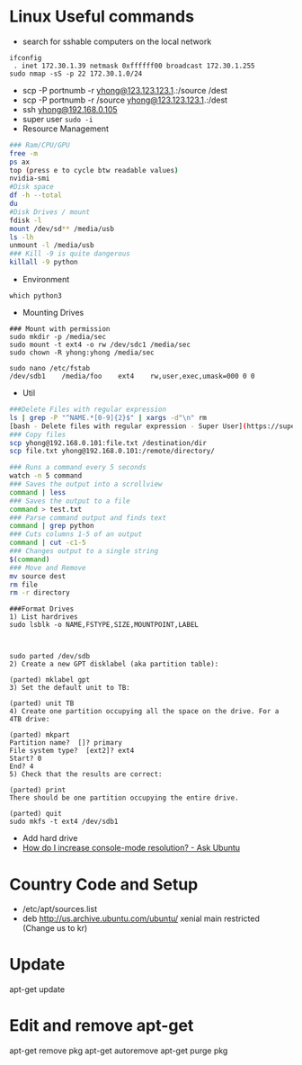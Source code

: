 # Linux Useful commands
- search for sshable computers on the local network
```
ifconfig
 . inet 172.30.1.39 netmask 0xffffff00 broadcast 172.30.1.255
sudo nmap -sS -p 22 172.30.1.0/24
```

- scp -P portnumb -r yhong@123.123.123.1.:/source /dest
- scp -P portnumb -r /source yhong@123.123.123.1.:/dest
- ssh yhong@192.168.0.105
- super user
 `sudo -i` 
- Resource Management
``` bash
### Ram/CPU/GPU
free -m
ps ax
top (press e to cycle btw readable values)
nvidia-smi
#Disk space
df -h --total
du
#Disk Drives / mount
fdisk -l
mount /dev/sd** /media/usb
ls -lh
unmount -l /media/usb
### Kill -9 is quite dangerous
killall -9 python


```
- Environment
```
which python3
```

- Mounting Drives

```
### Mount with permission
sudo mkdir -p /media/sec
sudo mount -t ext4 -o rw /dev/sdc1 /media/sec
sudo chown -R yhong:yhong /media/sec

sudo nano /etc/fstab
/dev/sdb1    /media/foo    ext4    rw,user,exec,umask=000 0 0
```
- Util
``` bash
###Delete Files with regular expression
ls | grep -P "^NAME.*[0-9]{2}$" | xargs -d"\n" rm
[bash - Delete files with regular expression - Super User](https://superuser.com/questions/392872/delete-files-with-regular-expression)
### Copy files
scp yhong@192.168.0.101:file.txt /destination/dir
scp file.txt yhong@192.168.0.101:/remote/directory/

### Runs a command every 5 seconds
watch -n 5 command
### Saves the output into a scrollview
command | less
### Saves the output to a file
command > test.txt
### Parse command output and finds text
command | grep python
### Cuts columns 1-5 of an output
command | cut -c1-5
### Changes output to a single string
$(command)
### Move and Remove
mv source dest 
rm file
rm -r directory

```

```
###Format Drives
1) List hardrives
sudo lsblk -o NAME,FSTYPE,SIZE,MOUNTPOINT,LABEL



sudo parted /dev/sdb
2) Create a new GPT disklabel (aka partition table):

(parted) mklabel gpt
3) Set the default unit to TB:

(parted) unit TB
4) Create one partition occupying all the space on the drive. For a 4TB drive:

(parted) mkpart
Partition name?  []? primary
File system type?  [ext2]? ext4
Start? 0
End? 4
5) Check that the results are correct:

(parted) print
There should be one partition occupying the entire drive.

(parted) quit
sudo mkfs -t ext4 /dev/sdb1
```

- Add hard drive
- [How do I increase console-mode resolution? - Ask Ubuntu](https://askubuntu.com/questions/18444/how-do-i-increase-console-mode-resolution)


# Country Code and Setup 
- /etc/apt/sources.list
- deb http://us.archive.ubuntu.com/ubuntu/ xenial main restricted (Change us to kr)

# Update
apt-get update

# Edit and remove apt-get
apt-get remove pkg
apt-get autoremove
apt-get purge pkg

